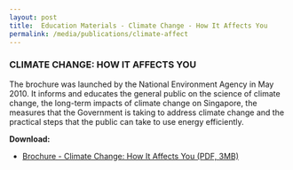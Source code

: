 ```yaml
---
layout: post
title:  Education Materials - Climate Change - How It Affects You
permalink: /media/publications/climate-affect
---
```



### CLIMATE CHANGE: HOW IT AFFECTS YOU

The brochure was launched by the National Environment Agency in May 2010. It informs and educates the general public on the science of climate change, the long-term impacts of climate change on Singapore, the measures that the Government is taking to address climate change and the practical steps that the public can take to use energy efficiently.

**Download:**

* [<a href="https://www.nccs.gov.sg/docs/default-source/publications/climate-change-how-it-affects-you.pdf" target="_blank">Brochure - Climate Change: How It Affects You (PDF, 3MB)</a>](https://www.nccs.gov.sg/docs/default-source/publications/climate-change-how-it-affects-you.pdf)